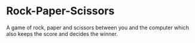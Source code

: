 # Rock-Paper-Scissors
A game of rock, paper and scissors between you and the computer which also keeps the score and decides the winner.
